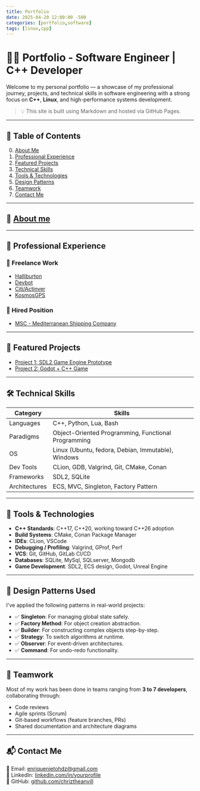 ```yaml
---
title: Portfolio
date: 2025-04-20 12:00:00 -500
categories: [portfolio,software]
tags: [linux,cpp]
---
```


# 👨‍💻 Portfolio - Software Engineer | C++ Developer

Welcome to my personal portfolio — a showcase of my professional journey, projects, and technical skills in software engineering with a strong focus on **C++**, **Linux**, and high-performance systems development.

> 💡 This site is built using Markdown and hosted via GitHub Pages.

---

## 🧾 Table of Contents

0. [About Me](#about_me)
1. [Professional Experience](#professional-experience)
2. [Featured Projects](#featured-projects)
3. [Technical Skills](#technical-skills)
4. [Tools & Technologies](#tools--technologies)
5. [Design Patterns](#design-patterns)
6. [Teamwork](#teamwork)
7. [Contact Me](#contact-me)

---

## 💼 [About me](http://127.0.0.1:4000/posts/halliburton/)

---

## 💼 Professional Experience

### 🔹 Freelance Work

- [Halliburton](http://127.0.0.1:4000/posts/halliburton/)
- [Devbot](pages/freelance/devbot.md)
- [Citi/Actinver](pages/freelance/citi-actinver.md)
- [KosmosGPS](pages/freelance/kosmosgps.md)

### 🔹 Hired Position

- [MSC - Mediterranean Shipping Company](pages/jobs/msc.md)

---

## 🚀 Featured Projects

- [Project 1: SDL2 Game Engine Prototype](pages/projects/project3.md)
- [Project 2: Godot + C++ Game](pages/projects/project3.md)

---

## 🛠️ Technical Skills

| Category          | Skills |
|-------------------|--------|
| Languages         | C++, Python, Lua, Bash |
| Paradigms         | Object-Oriented Programming, Functional Programming |
| OS                | Linux (Ubuntu, fedora, Debian, Immutable), Windows |
| Dev Tools         | CLion, GDB, Valgrind, Git, CMake, Conan |
| Frameworks        | SDL2, SQLite |
| Architectures     | ECS, MVC, Singleton, Factory Pattern |

---

## 🧰 Tools & Technologies

- **C++ Standards**: C++17, C++20, working toward C++26 adoption
- **Build Systems**: CMake, Conan Package Manager
- **IDEs**: CLion, VSCode
- **Debugging / Profiling**: Valgrind, GProf, Perf
- **VCS**: Git, GitHub, GitLab CI/CD
- **Databases**: SQLite, MySql, SQLserver, Mongodb
- **Game Development**: SDL2, ECS design, Godot, Unreal Engine

---

## 🎯 Design Patterns Used

I've applied the following patterns in real-world projects:

- ✅ **Singleton**: For managing global state safely.
- ✅ **Factory Method**: For object creation abstraction.
- ✅ **Builder**: For constructing complex objects step-by-step.
- ✅ **Strategy**: To switch algorithms at runtime.
- ✅ **Observer**: For event-driven architectures.
- ✅ **Command**: For undo-redo functionality.

---

## 👥 Teamwork

Most of my work has been done in teams ranging from **3 to 7 developers**, collaborating through:

- Code reviews
- Agile sprints (Scrum)
- Git-based workflows (feature branches, PRs)
- Shared documentation and architecture diagrams

---

## 📬 Contact Me

📩 Email: enriquenietohdz@gmail.com  
🔗 LinkedIn: [linkedin.com/in/yourprofile](https://linkedin.com/in/yourprofile)   
📁 GitHub: [github.com/chriztheanvill](https://github.com/chriztheanvill/SDL2_Engine/tree/0.0.8-alt) 